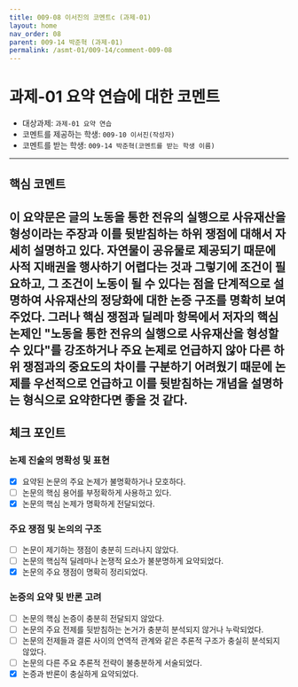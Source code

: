 ```yaml
---
title: 009-08 이서진의 코멘트c (과제-01) 
layout: home
nav_order: 08
parent: 009-14 박준혁 (과제-01)
permalink: /asmt-01/009-14/comment-009-08
---
```


# 과제-01 요약 연습에 대한 코멘트

- 대상과제: `과제-01 요약 연습`
- 코멘트를 제공하는 학생: `009-10 이서진(작성자)` 
- 코멘트를 받는 학생: `009-14 박준혁(코멘트를 받는 학생 이름)` 

---

## 핵심 코멘트

이 요약문은 글의 노동을 통한 전유의 실행으로 사유재산을 형성이라는 주장과 이를 뒷받침하는 하위 쟁점에 대해서 자세히 설명하고 있다. 자연물이 공유물로 제공되기 때문에 사적 지배권을 행사하기 어렵다는 것과 그렇기에 조건이 필요하고, 그 조건이 노동이 될 수 있다는 점을 단계적으로 설명하여 사유재산의 정당화에 대한 논증 구조를 명확히 보여주었다. 
그러나 핵심 쟁점과 딜레마 항목에서 저자의 핵심 논제인  "노동을 통한 전유의 실행으로 사유재산을 형성할 수 있다"를 강조하거나 주요 논제로 언급하지 않아 다른 하위 쟁점과의 중요도의 차이를 구분하기 어려웠기 때문에 논제를 우선적으로 언급하고 이를 뒷받침하는 개념을 설명하는 형식으로 요약한다면 좋을 것 같다.
---

## 체크 포인트

### 논제 진술의 명확성 및 표현  
- [x] 요약된 논문의 주요 논제가 불명확하거나 모호하다.  
- [ ] 논문의 핵심 용어를 부정확하게 사용하고 있다.  
- [x] 논문의 핵심 논제가 명확하게 전달되었다.  

### 주요 쟁점 및 논의의 구조  
- [ ] 논문이 제기하는 쟁점이 충분히 드러나지 않았다.  
- [ ] 논문의 핵심적 딜레마나 논쟁적 요소가 불분명하게 요약되었다.  
- [x] 논문의 주요 쟁점이 명확히 정리되었다.  

### 논증의 요약 및 반론 고려  
- [ ] 논문의 핵심 논증이 충분히 전달되지 않았다.  
- [ ] 논문의 주요 전제를 뒷받침하는 논거가 충분히 분석되지 않거나 누락되었다.  
- [ ] 논문의 전제들과 결론 사이의 연역적 관계와 같은 추론적 구조가 충실히 분석되지 않았다.  
- [ ] 논문의 다른 주요 추론적 전략이 불충분하게 서술되었다.
- [x] 논증과 반론이 충실하게 요약되었다. 